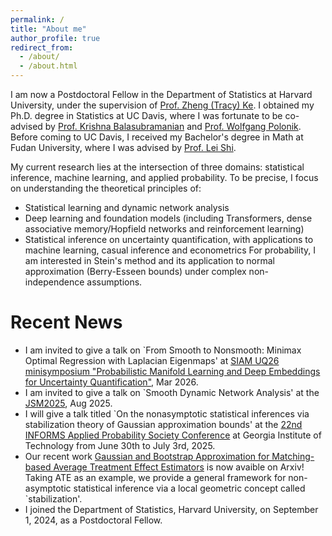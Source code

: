 ```yaml
---
permalink: /
title: "About me"
author_profile: true
redirect_from: 
  - /about/
  - /about.html
---
```


I am now a Postdoctoral Fellow in the Department of Statistics at Harvard University, under the supervision of [Prof. Zheng (Tracy) Ke](https://zke.fas.harvard.edu/). I obtained my Ph.D. degree in Statistics at UC Davis, where I was fortunate to be co-advised by [Prof. Krishna Balasubramanian](https://sites.google.com/view/kriznakumar/) and [Prof. Wolfgang Polonik](https://www.stat.ucdavis.edu/~polonik/). Before coming to UC Davis, I received my Bachelor's degree in Math at Fudan University, where I was advised by [Prof. Lei Shi](https://mastone1983.github.io/).

My current research lies at the intersection of three domains: statistical inference, machine learning, and applied probability. To be precise, I focus on understanding the theoretical principles of:
* Statistical learning and dynamic network analysis
* Deep learning and foundation models (including Transformers, dense associative memory/Hopfield networks and reinforcement learning)
* Statistical inference on uncertainty quantification, with applications to machine learning, casual inference and econometrics
For probability, I am interested in Stein's method and its application to normal approximation (Berry-Esseen bounds) under complex non-independence assumptions.

Recent News
======
* I am invited to give a talk on `From Smooth to Nonsmooth: Minimax Optimal Regression with Laplacian Eigenmaps' at [SIAM UQ26 minisymposium "Probabilistic Manifold Learning and Deep Embeddings for Uncertainty Quantification"](https://www.siam.org/conferences-events/siam-conferences/uq26/), Mar 2026.
* I am invited to give a talk on `Smooth Dynamic Network Analysis' at the [JSM2025](https://ww2.amstat.org/meetings/jsm/2025/), Aug 2025. 
* I will give a talk titled `On the nonasymptotic statistical inferences via stabilization theory of Gaussian approximation bounds' at the [22nd INFORMS Applied Probability Society Conference](https://informs-aps.isye.gatech.edu/program) at Georgia Institute of Technology from June 30th to July 3rd, 2025.
* Our recent work [Gaussian and Bootstrap Approximation for Matching-based Average Treatment Effect Estimators](https://arxiv.org/abs/2412.17181) is now avaible on Arxiv! Taking ATE as an example, we provide a general framework for non-asymptotic statistical inference via a local geometric concept called `stabilization'.
* I joined the Department of Statistics, Harvard University, on September 1, 2024, as a Postdoctoral Fellow.
